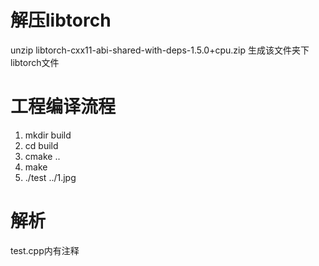 # 解压libtorch
unzip libtorch-cxx11-abi-shared-with-deps-1.5.0+cpu.zip
生成该文件夹下libtorch文件
# 工程编译流程
1. mkdir build
2. cd build
3. cmake ..
4. make
5. ./test ../1.jpg

# 解析
test.cpp内有注释